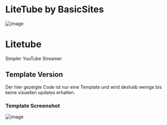 # LiteTube by BasicSites


![image](https://github.com/user-attachments/assets/f2928e46-1313-4834-bec3-cabd2ac636a1)
# Litetube
Simpler YouTube Streamer


## Template Version 
Der hier gezeigte Code ist nur eine Template und wird deshalb wenige bis keine visuellen updates erhalten.

### Template Screenshot 
![image](https://github.com/user-attachments/assets/b30401e3-a4f3-4dd9-909e-d770b3ba41e3)
